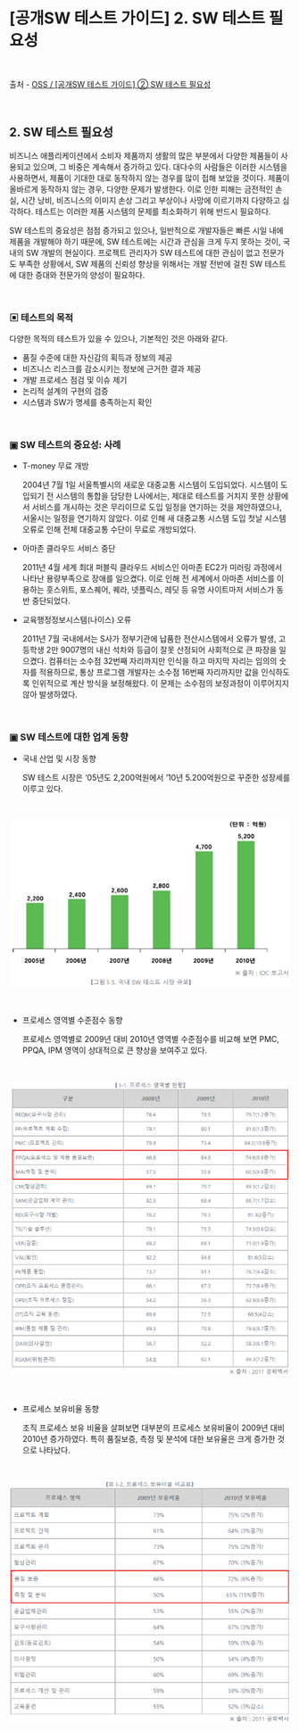 # [공개SW 테스트 가이드] 2. SW 테스트 필요성

<br/>

출처 - [OSS / [공개SW 테스트 가이드] ② SW 테스트 필요성](https://www.oss.kr/info_test/show/01c59c48-ce7c-47e2-8ae5-06dac358f2c1?search_keyword=sw+%ED%85%8C%EC%8A%A4%ED%8A%B8&page=5)

<br/>

## 2. SW 테스트 필요성

비즈니스 애플리케이션에서 소비자 제품까지 생활의 많은 부분에서 다양한 제품들이 사용되고 있으며, 그 비중은 계속해서 증가하고 있다.
대다수의 사람들은 이러한 시스템을 사용하면서, 제품이 기대한 대로 동작하지 않는 경우를 많이 접해 보았을 것이다.
제품이 올바르게 동작하지 않는 경우, 다양한 문제가 발생한다. 이로 인한 피해는 금전적인 손실, 시간 낭비, 비즈니스의 이미지 손상 그리고 부상이나 사망에 이르기까지 다양하고 심각하다.
테스트는 이러한 제품 시스템의 문제를 최소화하기 위해 반드시 필요하다.

SW 테스트의 중요성은 점점 증가되고 있으나, 일반적으로 개발자들은 빠른 시일 내에 제품을 개발해야 하기 때문에, SW 테스트에는 시간과 관심을 크게 두지 못하는 것이, 국내의 SW 개발의 현실이다.
프로젝트 관리자가 SW 테스트에 대한 관심이 없고 전문가도 부족한 상황에서, SW 제품의 신뢰성 향상을 위해서는 개발 전반에 걸친 SW 테스트에 대한 증대와 전문가의 양성이 필요하다.

<br/>

### ▣ 테스트의 목적

다양한 목적의 테스트가 있을 수 있으나, 기본적인 것은 아래와 같다.

- 품질 수준에 대한 자신감의 획득과 정보의 제공
- 비즈니스 리스크를 감소시키는 정보에 근거한 결과 제공
- 개발 프로세스 점검 및 이슈 제기
- 논리적 설계의 구현의 검증
- 시스템과 SW가 명세를 충족하는지 확인

<br/>

### ▣ SW 테스트의 중요성: 사례

- T-money 무료 개방

  2004년 7월 1일 서울특별시의 새로운 대중교통 시스템이 도입되었다.
  시스템이 도입되기 전 시스템의 통합을 담당한 L사에서는, 제대로 테스트를 거치지 못한 상황에서 서비스를 개시하는 것은 무리이므로 도입 일정을 연기하는 것을 제안하였으나, 서울시는 일정을 연기하지 않았다.
  이로 인해 새 대중교통 시스템 도입 첫날 시스템 오류로 인해 전체 대중교통 수단이 무료로 개방되었다.

- 아마존 클라우드 서비스 중단

  2011년 4월 세계 최대 퍼블릭 클라우드 서비스인 아마존 EC2가 미러링 과정에서 나타난 용량부족으로 장애를 일으켰다.
  이로 인해 전 세계에서 아마존 서비스를 이용하는 훗스위트, 포스퀘어, 퀘라, 넷플릭스, 레딧 등 유명 사이트마저 서비스가 동반 중단되었다.

- 교육행정정보시스템(나이스) 오류

  2011년 7월 국내에서는 S사가 정부기관에 납품한 전산시스템에서 오류가 발생, 고등학생 2만 9007명의 내신 석차와 등급이 잘못 산정되어 사회적으로 큰 파장을 일으켰다.
  컴퓨터는 소수점 32번째 자리까지만 인식을 하고 마지막 자리는 임의의 숫자를 적용하므로, 통상 프로그램 개발자는 소수점 16번째 자리까지만 값을 인식하도록 인위적으로 계산 방식을 보정해왔다.
  이 문제는 소수점의 보정과정이 이루어지지 않아 발생하였다.

<br/>

### ▣ SW 테스트에 대한 업계 동향

- 국내 산업 및 시장 동향

  SW 테스트 시장은 ‘05년도 2,200억원에서 ’10년 5.200억원으로 꾸준한 성장세를 이루고 있다.

<br/>

![images](/Images/2019/11/20191127-1017-01.png)

<br/>

- 프로세스 영역별 수준점수 동향

  프로세스 영역별로 2009년 대비 2010년 영역별 수준점수를 비교해 보면 PMC, PPQA, IPM 영역이 상대적으로 큰 향상을 보여주고 있다.

<br/>

![images](/Images/2019/11/20191127-1017-02.png)

<br/>

- 프로세스 보유비율 동향

  조직 프로세스 보유 비율을 살펴보면 대부분의 프로세스 보유비율이 2009년 대비 2010년 증가하였다. 특히 품질보증, 측정 및 분석에 대한 보유율은 크게 증가한 것으로 나타났다.

<br/>

![images](/Images/2019/11/20191127-1017-03.png)

<br/>
